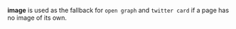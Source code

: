 **image** is used as the fallback for `open graph` and `twitter card` if a page has no image of its own.